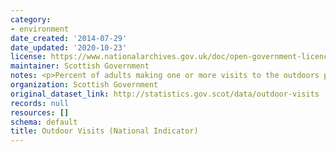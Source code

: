 ```yaml
---
category:
- environment
date_created: '2014-07-29'
date_updated: '2020-10-23'
license: https://www.nationalarchives.gov.uk/doc/open-government-licence/version/3/
maintainer: Scottish Government
notes: <p>Percent of adults making one or more visits to the outdoors per week</p>
organization: Scottish Government
original_dataset_link: http://statistics.gov.scot/data/outdoor-visits
records: null
resources: []
schema: default
title: Outdoor Visits (National Indicator)
---
```

